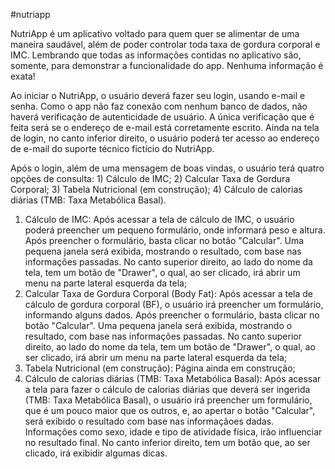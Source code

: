 #nutriapp

NutriApp é um aplicativo voltado para quem quer se alimentar de uma maneira saudável, além de poder controlar toda taxa de gordura corporal e IMC. Lembrando que todas as informações contidas no aplicativo são, somente, para demonstrar a funcionalidade do app. Nenhuma informação é exata!

Ao iniciar o NutriApp, o usuário deverá fazer seu login, usando e-mail e senha. Como o app não faz conexão com nenhum banco de dados, não haverá verificação de autenticidade de usuário. A única verificação que é feita será se o endereço de e-mail está corretamente escrito. Ainda na tela de login, no canto inferior direito, o usuário poderá ter acesso ao endereço de e-mail do suporte técnico fictício do NutriApp.

Após o login, além de uma mensagem de boas vindas, o usuário terá quatro opções de consulta: 1) Cálculo de IMC; 2) Calcular Taxa de Gordura Corporal; 3) Tabela Nutricional (em construção); 4) Cálculo de calorias diárias (TMB: Taxa Metabólica Basal).

1) Cálculo de IMC: Após acessar a tela de cálculo de IMC, o usuário poderá preencher um pequeno formulário, onde informará peso e altura. Após preencher o formulário, basta clicar no botão "Calcular". Uma pequena janela será exibida, mostrando o resultado, com base nas informações passadas. No canto superior direito, ao lado do nome da tela, tem um botão de "Drawer", o qual, ao ser clicado, irá abrir um menu na parte lateral esquerda da tela;
2) Calcular Taxa de Gordura Corporal (Body Fat): Após acessar a tela de cálculo de gordura corporal (BF), o usuário irá preencher um formulário, informando alguns dados. Após preencher o formulário, basta clicar no botão "Calcular". Uma pequena janela será exibida, mostrando o resultado, com base nas informações passadas. No canto superior direito, ao lado do nome da tela, tem um botão de "Drawer", o qual, ao ser clicado, irá abrir um menu na parte lateral esquerda da tela;
3) Tabela Nutricional (em construção): Página ainda em construção;
4) Cálculo de calorias diárias (TMB: Taxa Metabólica Basal): Após acessar a tela para fazer o cálculo de calorias diárias que deverá ser ingerida (TMB: Taxa Metabólica Basal), o usuário irá preencher um formulário, que é um pouco maior que os outros, e, ao apertar o botão "Calcular", será exibido o resultado com base nas informaçãoes dadas. Informações como sexo, idade e tipo de atividade física, irão influenciar no resultado final. No canto inferior direito, tem um botão que, ao ser clicado, irá exibidir algumas dicas.

